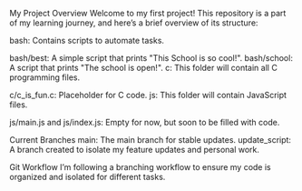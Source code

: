 My Project Overview
Welcome to my first project! This repository is a part of my learning journey, and here’s a brief overview of its structure:

bash: Contains scripts to automate tasks.

bash/best: A simple script that prints "This School is so cool!".
bash/school: A script that prints "The school is open!".
c: This folder will contain all C programming files.

c/c_is_fun.c: Placeholder for C code.
js: This folder will contain JavaScript files.

js/main.js and js/index.js: Empty for now, but soon to be filled with code.

Current Branches
main: The main branch for stable updates.
update_script: A branch created to isolate my feature updates and personal work.

Git Workflow
I’m following a branching workflow to ensure my code is organized and isolated for different tasks.
